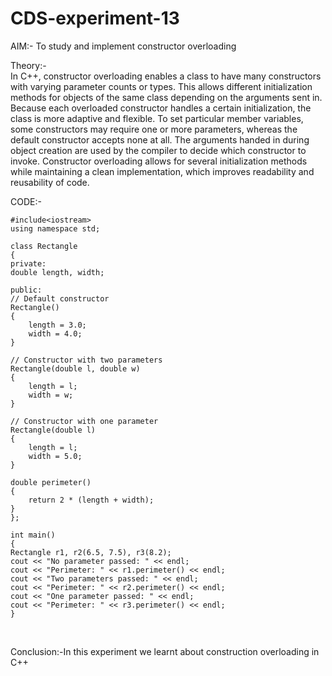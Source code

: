 # CDS-experiment-13

AIM:- To study and implement constructor overloading<br>

Theory:-<br>
In C++, constructor overloading enables a class to have many constructors with varying parameter counts or types. This allows different initialization methods for objects of the same class depending on the arguments sent in. Because each overloaded constructor handles a certain initialization, the class is more adaptive and flexible. To set particular member variables, some constructors may require one or more parameters, whereas the default constructor accepts none at all. The arguments handed in during object creation are used by the compiler to decide which constructor to invoke. Constructor overloading allows for several initialization methods while maintaining a clean implementation, which improves readability and reusability of code.<br>

CODE:-<br>

    #include<iostream>
    using namespace std;

    class Rectangle
    {
    private:
    double length, width;

    public:
    // Default constructor
    Rectangle() 
    {
        length = 3.0;
        width = 4.0;
    }

    // Constructor with two parameters
    Rectangle(double l, double w) 
    {
        length = l;
        width = w;
    }

    // Constructor with one parameter
    Rectangle(double l) 
    {
        length = l;
        width = 5.0;
    }

    double perimeter() 
    {
        return 2 * (length + width);
    }
    };

    int main() 
    {
    Rectangle r1, r2(6.5, 7.5), r3(8.2);
    cout << "No parameter passed: " << endl;
    cout << "Perimeter: " << r1.perimeter() << endl;
    cout << "Two parameters passed: " << endl;
    cout << "Perimeter: " << r2.perimeter() << endl;
    cout << "One parameter passed: " << endl;
    cout << "Perimeter: " << r3.perimeter() << endl;
    }
<br>




Conclusion:-In this experiment we learnt about construction overloading in C++ 


